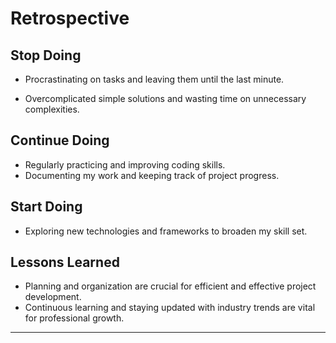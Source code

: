 # Retrospective

## Stop Doing

- Procrastinating on tasks and leaving them until the last minute.

- Overcomplicated simple solutions and wasting time on unnecessary complexities.

## Continue Doing

- Regularly practicing and improving coding skills.
- Documenting my work and keeping track of project progress.

## Start Doing

- Exploring new technologies and frameworks to broaden my skill set.

## Lessons Learned

- Planning and organization are crucial for efficient and effective project
  development.
- Continuous learning and staying updated with industry trends are vital for
  professional growth.

---
